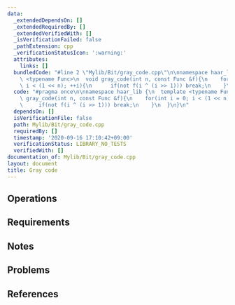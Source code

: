 ```yaml
---
data:
  _extendedDependsOn: []
  _extendedRequiredBy: []
  _extendedVerifiedWith: []
  _isVerificationFailed: false
  _pathExtension: cpp
  _verificationStatusIcon: ':warning:'
  attributes:
    links: []
  bundledCode: "#line 2 \"Mylib/Bit/gray_code.cpp\"\n\nnamespace haar_lib {\n  template\
    \ <typename Func>\n  void gray_code(int n, const Func &f){\n    for(int i = 0;\
    \ i < (1 << n); ++i){\n      if(not f(i ^ (i >> 1))) break;\n    }\n  }\n}\n"
  code: "#pragma once\n\nnamespace haar_lib {\n  template <typename Func>\n  void\
    \ gray_code(int n, const Func &f){\n    for(int i = 0; i < (1 << n); ++i){\n \
    \     if(not f(i ^ (i >> 1))) break;\n    }\n  }\n}\n"
  dependsOn: []
  isVerificationFile: false
  path: Mylib/Bit/gray_code.cpp
  requiredBy: []
  timestamp: '2020-09-16 17:10:42+09:00'
  verificationStatus: LIBRARY_NO_TESTS
  verifiedWith: []
documentation_of: Mylib/Bit/gray_code.cpp
layout: document
title: Gray code
---
```


## Operations

## Requirements

## Notes

## Problems

## References
